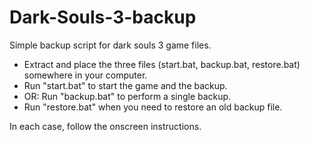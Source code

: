 # Dark-Souls-3-backup

Simple backup script for dark souls 3 game files.

* Extract and place the three files (start.bat, backup.bat, restore.bat) somewhere in your computer.
* Run "start.bat" to start the game and the backup.
* OR: Run "backup.bat" to perform a single backup.
* Run "restore.bat" when you need to restore an old backup file.

In each case, follow the onscreen instructions.
